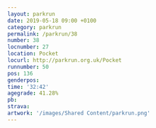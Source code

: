 ```yaml
---
layout: parkrun
date: 2019-05-18 09:00 +0100
category: parkrun
permalink: /parkrun/38
number: 38
locnumber: 27
location: Pocket
locurl: http://parkrun.org.uk/Pocket
runnumber: 50
pos: 136
genderpos: 
time: '32:42'
agegrade: 41.28%
pb: 
strava: 
artwork: '/images/Shared Content/parkrun.png'
---
```

